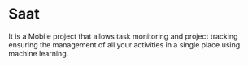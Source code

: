 # Saat
It is a Mobile project that allows task monitoring and project tracking ensuring the management of all your activities in a single place using machine learning.
